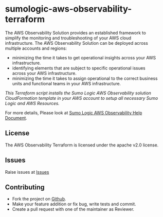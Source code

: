 # sumologic-aws-observability-terraform

The AWS Observability Solution provides an established framework to simplify the monitoring and troubleshooting of your AWS cloud infrastructure. The AWS Observability Solution can be deployed across multiple accounts and regions:
- minimizing the time it takes to get operational insights across your AWS infrastructure.
- identifying elements that are subject to specific operational issues across your AWS infrastructure.
- minimizing the time it takes to assign operational to the correct business units and functional teams in your AWS infrastructure.

*This Terraform script installs the Sumo Logic AWS Observability solution CloudFormation template in your AWS account to setup all necessary Sumo Logic and AWS Resources.*

For more details, Please look at [Sumo Logic AWS Observability Help Document](https://help.sumologic.com/Solutions/AWS_Observability_Solution/About_the_AWS_Observability_Solution).

## License

The AWS Observability Terraform is licensed under the apache v2.0 license.

## Issues

Raise issues at [Issues](https://github.com/SumoLogic/sumologic-solution-templates/issues)

## Contributing

* Fork the project on [Github](https://github.com/SumoLogic/sumologic-solution-templates).
* Make your feature addition or fix bug, write tests and commit.
* Create a pull request with one of the maintainer as Reviewer.